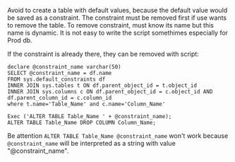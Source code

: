 Avoid to create a table with default values, because the default value would be saved as a constraint. The constraint must be removed first if use wants to remove the table. To remove constraint, must know its name but this name is dynamic. It is not easy to write the script somethimes especially for Prod db.  

If the constraint is already there, they can be removed with script:
```
declare @constraint_name varchar(50)
SELECT @constraint_name = df.name
FROM sys.default_constraints df
INNER JOIN sys.tables t ON df.parent_object_id = t.object_id
INNER JOIN sys.columns c ON df.parent_object_id = c.object_id AND df.parent_column_id = c.column_id 
where t.name='Table_Name' and c.name='Column_Name'

Exec ('ALTER TABLE Table_Name ' + @constraint_name);
ALTER TABLE Table_Name DROP COLUMN Column_Name;
```
Be attention `ALTER TABLE Table_Name @constraint_name` won't work because `@constraint_name` will be interpreted as a string with value "@constraint_name".
